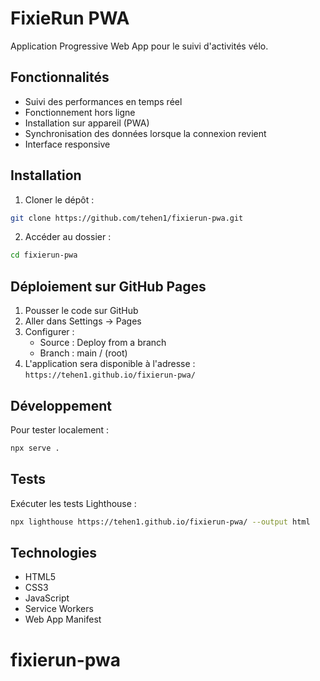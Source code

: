 # FixieRun PWA

Application Progressive Web App pour le suivi d'activités vélo.

## Fonctionnalités

- Suivi des performances en temps réel
- Fonctionnement hors ligne
- Installation sur appareil (PWA)
- Synchronisation des données lorsque la connexion revient
- Interface responsive

## Installation

1. Cloner le dépôt :
```bash
git clone https://github.com/tehen1/fixierun-pwa.git
```

2. Accéder au dossier :
```bash
cd fixierun-pwa
```

## Déploiement sur GitHub Pages

1. Pousser le code sur GitHub
2. Aller dans Settings → Pages
3. Configurer :
   - Source : Deploy from a branch
   - Branch : main / (root)
4. L'application sera disponible à l'adresse :
   `https://tehen1.github.io/fixierun-pwa/`

## Développement

Pour tester localement :
```bash
npx serve .
```

## Tests

Exécuter les tests Lighthouse :
```bash
npx lighthouse https://tehen1.github.io/fixierun-pwa/ --output html
```

## Technologies

- HTML5
- CSS3
- JavaScript
- Service Workers
- Web App Manifest
# fixierun-pwa
